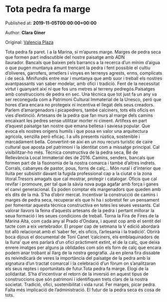 
# Tota pedra fa marge

Published at: **2019-11-05T00:00:00+00:00**

Author: **Clara Giner**

Original: [Valencia Plaza](https://valenciaplaza.com/Totapedrafamarge)

Tota pedra fa paret. I a la Marina, si m’apures marge. Marges de pedra seca que formen part indiscutible del nostre paisatge amb ADN llaurador. Bancals que baixen pels barrancs a la recerca d’un mínim d’aigua o que pugen muntanya amunt trencant la pedra i fent possible el cultiu d’oliveres, garrofers, ametlers i vinyes en terrenys agrests, erms, complicats i de secà. Minifundis entre mar i muntanya que amb suor i treball els nostres avantpassants van saber modelar, amb ofici i tradició. Fent de la necessitat virtut i guanyant així ni que fos uns metres al terreny pedregós.Paisatges amb construccions de pedra en sec. Una tècnica que tot just fa un any va ser reconeguda com a Patrimoni Cultural Immaterial de la Unesco, però que hores d’ara encara no protegeix ni incentiva el llegat dels seus creadors. Parlem d’amargenadors i picapedrers, també calciners, tots ells oficis en vies d’extinció. Artesans de la pedra que fan murs al marge dels camins encaixant les pedres sense utilitzar morter ni ciment. Artífexs en part d’aquest paisatge tan nostre que emana bellesa i saviesa popular. Que evoca els nostres orígens humils i que posa en valor una arquitectura agrícola, senzilla però eficaç. I a ulls presents rústica, sostenible i marcadament bella. Convertint-se així en un nou recurs turístic de caire cultural que aposta pel patrimoni i la identitat com a missatge principal. Cal visibilitzar-ho més.
Tècnica constructiva de la pedra seca, Bé de Rellevància Local Immaterial des de 2016. Camins, senders, bancals que formen part de la fisonomia de la nostra comarca i també d’altres indrets. Corrals, cabanyes de pastor, pous, forns de calç… Món rural i d’interior que lluita per subsistir davant la fugida professional cap a la ciutat o la zona litoral.Tresors amagats que cal mostrar, protegir i catalogar. Oficis que cal revifar i promoure, per tal que la sàvia nova puga agafar amb força i ganes el canvi generacional. Es poden comptar els margenadors que queden amb els dits de la mà. S’ha d’obrir mercat. Incentivar la construcció de camins i marges de pedra seca, recuperar els que hi ha i sobretot fer un pensament per fomentar aquesta tècnica constructiva en totes les seues vessants. Cal valorar llavors la feina d’aquests artesans de la pedra i pertant millorar la seua formació i les seues condicions de treball.
Torna la Fira de Fires de la Marina Alta, com cada any al Prado d’Ondara, i aquest cop amb el sentit del tacte com a eix vertebrador. El proper cap de setmana la V edició abordarà tot allò relacionat amb el ‘saber fer, els oficis, l’artesania i la tradició’. Obrirà boca dijous el documental de Toni Canet ‘calciners, els emblaquinadors de la lluna’ que ens parlarà d’un ofici pràctiment extint, el de la calç, que deixa enrere imatges per alguns ja oblidades com són els forn de calç que encara podem anar trobant al llarg de la nostra geografia. Ja en plena fira dissabte es reivindicarà de veres la importància del paisatge de la pedra amb la signatura d’un tractat comarcal i la celebració d’un fòrum on s’analitzaran els seus reptes i oportunitats de futur.Tota pedra fa marge. Elogi de la solidaritat. S’ha d’incentivar el retorn de la inversió en aquest tipus de construccions que són patrimoni i identifiquen trets clars de la nostra societat. Tradició, ofici, sostenibilitat i vida rural. Fer marges, picar pedra. Falta més implicació de l’administració. El futur de la pedra seca és cosa de tots. 
